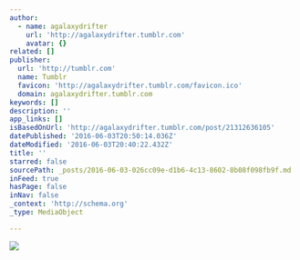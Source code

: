 ```yaml
---
author:
  - name: agalaxydrifter
    url: 'http://agalaxydrifter.tumblr.com'
    avatar: {}
related: []
publisher:
  url: 'http://tumblr.com'
  name: Tumblr
  favicon: 'http://agalaxydrifter.tumblr.com/favicon.ico'
  domain: agalaxydrifter.tumblr.com
keywords: []
description: ''
app_links: []
isBasedOnUrl: 'http://agalaxydrifter.tumblr.com/post/21312636105'
datePublished: '2016-06-03T20:50:14.036Z'
dateModified: '2016-06-03T20:40:22.432Z'
title: ''
starred: false
sourcePath: _posts/2016-06-03-026cc09e-d1b6-4c13-8602-8b08f098fb9f.md
inFeed: true
hasPage: false
inNav: false
_context: 'http://schema.org'
_type: MediaObject

---
```

<article style=""><img src="http://66.media.tumblr.com/tumblr_m1z7ut5TKW1r8wj9to1_500.jpg" /></article>